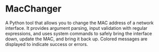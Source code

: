 # MacChanger
A Python tool that allows you to change the MAC address of a network interface. It provides argument parsing, input validation with regular expressions, and uses system commands to safely bring the interface down, update the MAC, and bring it back up. Colored messages are displayed to indicate success or errors.
